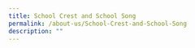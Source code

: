 ```yaml
---
title: School Crest and School Song
permalink: /about-us/School-Crest-and-School-Song
description: ""
---
```

